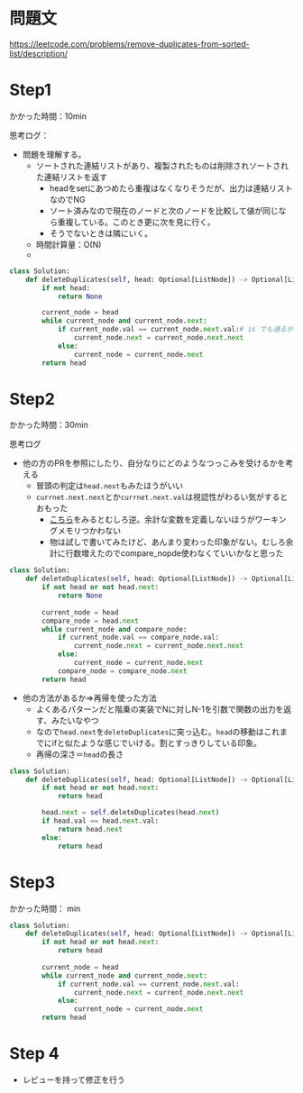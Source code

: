 # 問題文
https://leetcode.com/problems/remove-duplicates-from-sorted-list/description/

# Step1

かかった時間：10min

思考ログ：
- 問題を理解する。
  - ソートされた連結リストがあり、複製されたものは削除されソートされた連結リストを返す
    - headをsetにあつめたら重複はなくなりそうだが、出力は連結リストなのでNG
    - ソート済みなので現在のノードと次のノードを比較して値が同じなら重複している。このとき更に次を見に行く。
    - そうでないときは隣にいく。
  - 時間計算量：O(N)
  - 
```python
class Solution:
    def deleteDuplicates(self, head: Optional[ListNode]) -> Optional[ListNode]:
        if not head:
            return None

        current_node = head
        while current_node and current_node.next:
            if current_node.val == current_node.next.val:# is でも通るが等価かどうかを判定するので”＝＝”であるべき
                current_node.next = current_node.next.next
            else:
                current_node = current_node.next
        return head
```

# Step2
かかった時間：30min

思考ログ
- 他の方のPRを参照にしたり、自分なりにどのようなつっこみを受けるかを考える
  - 冒頭の判定は`head.next`もみたほうがいい
  - `currnet.next.next`とか`currnet.next.val`は視認性がわるい気がするとおもった
    - [こちら](https://github.com/kenta-kk/arai60/pull/3/files#r1677196070)をみるとむしろ逆。余計な変数を定義しないほうがワーキングメモリつかわない
    - 物は試しで書いてみたけど、あんまり変わった印象がない。むしろ余計に行数増えたのでcompare_nopde使わなくていいかなと思った
```python
class Solution:
    def deleteDuplicates(self, head: Optional[ListNode]) -> Optional[ListNode]:
        if not head or not head.next:
            return None
        
        current_node = head
        compare_node = head.next
        while current_node and compare_node:
            if current_node.val == compare_node.val:
                current_node.next = current_node.next.next
            else:
                current_node = current_node.next
            compare_node = compare_node.next
        return head
```

  - 他の方法があるか⇒再帰を使った方法
    - よくあるパターンだと階乗の実装でNに対しN-1を引数で関数の出力を返す、みたいなやつ
    - なので`head.next`を`deleteDuplicates`に突っ込む。`head`の移動はこれまでにifと似たような感じでいける。割とすっきりしている印象。
    - 再帰の深さ＝`head`の長さ
  
```python
class Solution:
    def deleteDuplicates(self, head: Optional[ListNode]) -> Optional[ListNode]:
        if not head or not head.next:
            return head

        head.next = self.deleteDuplicates(head.next)
        if head.val == head.next.val:
            return head.next
        else:
            return head
```

# Step3
かかった時間： min


```python
class Solution:
    def deleteDuplicates(self, head: Optional[ListNode]) -> Optional[ListNode]:
        if not head or not head.next:
            return head
        
        current_node = head
        while current_node and current_node.next:
            if current_node.val == current_node.next.val:
                current_node.next = current_node.next.next
            else:
                current_node = current_node.next
        return head
```

# Step 4 
- レビューを持って修正を行う

```python


```